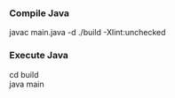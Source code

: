 


### Compile Java
javac main.java -d ./build -Xlint:unchecked

### Execute Java
cd build  
java main